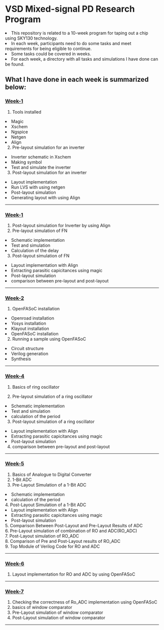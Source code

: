 # VSD Mixed-signal PD Research Program 
<li> This repository is related to a 10-week program for taping out a chip using SKY130 technology.<br>
<li> In each week, participants need to do some tasks and meet requirements for being eligible to continue.<br>
<li> Some tasks could be covered in weeks.<br>
<li> For each week, a directory with all tasks and simulations I have done can be found. <br>
  
 ## What I have done in each week is summarized below:<br>
  
### [Week-1](https://github.com/syedimaduddin/msvsd4bituc/tree/main/Week-1)
1. Tools installed
<li> Magic<br>   
<li> Xschem<br>
<li> Ngspice<br>
<li> Netgen <br>
<li> Align<br>

2. Pre-layout simulation for an inverter<br>
<li> Inverter schematic in Xschem<br>
<li> Making symbol <br>
<li> Test and simulate the inverter<br>

3. Post-layout simulation for an inverter<br>
<li> Layout implementation <br>
<li> Run LVS with using netgen<br>
<li> Post-layout simulation<br>
<li> Generating layout with using Align<br>

<hr>
  
### [Week-1](https://github.com/syedimaduddin/msvsd4bituc/tree/main/Week-2)
1. Post-layout simulation for Inverter by using Align 
2. Pre-layout simulation of FN
<li> Schematic implementation
<li> Test and simulation
<li> Calculation of the delay
<br>

3. Post-layout simulation of FN
<li> Layout implementation with Align
<li> Extracting parasitic capicitances using magic
<li> Post-layout simulation
<li> comparison between pre-layout and post-layout

<hr>
  
### [Week-2](https://github.com/syedimaduddin/msvsd4bituc/tree/main/Week-3)
1. OpenFASoC installation
<li> Openroad installation
<li> Yosys installation
<li> Klayout installation
<li> OpenFASoC installation
<br>

2. Running a sample using OpenFASoC
<li> Circuit structure
<li> Verilog generation
<li> Synthesis

<hr>

### [Week-4](https://github.com/syedimaduddin/msvsd4bituc/tree/main/Week-4)
1. Basics of ring oscillator

2. Pre-layout simulation of a ring oscillator
<li> Schematic implementation
<li> Test and simulation
<li> calculation of the period<br>

3. Post-layout simulation of a ring oscillator
<li> Layout implementation with Align
<li> Extracting parasitic capicitances using magic
<li> Post-layout simulation<br>

4. comparison between pre-layout and post-layout

<hr>

### [Week-5](https://github.com/syedimaduddin/msvsd4bituc/tree/main/Week-5)
1. Basics of Analogue to Digital Converter
2. 1-Bit ADC<br>
3. Pre-Layout Simulation of a 1-Bit ADC
<li> Schematic implementation
<li> calculation of the period<br>
4. Post-Layout Simulation of a 1-Bit ADC
<li> Layout implementation with Align
<li> Extracting parasitic capicitances using magic
<li> Post-layout simulation<br>
5. Comparison Between Post-Layout and Pre-Layout Results of ADC<br>
6. Pre-Layout simulation of combination of RO and ADC(RO_ADC)<br>
7. Post-Layout simulation of RO_ADC<br>
8. Comparison of Pre and Post-Layout results of RO_ADC<br>
9. Top Module of Verilog Code for RO and ADC

<hr>

### [Week-6](https://github.com/syedimaduddin/msvsd4bituc/tree/main/Week-6)
1. Layout implementation for RO and ADC by using OpenFASoC 
<hr>

### [Week-7](https://github.com/syedimaduddin/msvsd4bituc/tree/main/Week-7)
1. Checking the correctness of Ro_ADC implementation using OpenFASoC 
2. basics of window comparator
3. Pre-Layout simulation of window comparator
4. Post-Layout simulation of window comparator

<hr>
  
<!-- # Acknowledgement -->
